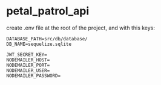 # petal_patrol_api

create .env file at the root of the project, and with this keys:

```
DATABASE_PATH=src/db/database/
DB_NAME=sequelize.sqlite

JWT_SECRET_KEY=
NODEMAILER_HOST=
NODEMAILER_PORT=
NODEMAILER_USER=
NODEMAILER_PASSWORD=
```

